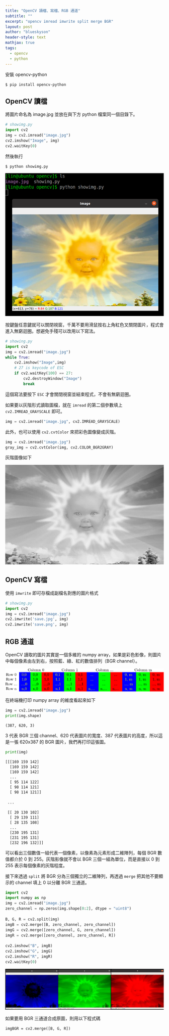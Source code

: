 ```yaml
---
title: "OpenCV 讀檔、寫檔、RGB 通道"
subtitle: ""
excerpt: "opencv imread imwrite split merge BGR"
layout: post
author: "blueskyson"
header-style: text
mathjax: true
tags:
  - opencv
  - python
---
```


安裝 opencv-python

```non
$ pip install opencv-python
```

## OpenCV 讀檔

將圖片命名為 image.jpg 並放在與下方 python 檔案同一個目錄下。

```python
# showimg.py
import cv2
img = cv2.imread("image.jpg")
cv2.imshow("Image", img)
cv2.waitKey(0)
```

然後執行

```non
$ python showimg.py
```

![](https://raw.githubusercontent.com/blueskyson/image-host/master/opencv/1.png)

按鍵盤任意鍵就可以關閉視窗，千萬不要用滑鼠按右上角紅色叉關閉圖片，程式會進入無窮迴圈。想避免手殘可以改用以下寫法。

```python
# showing.py
import cv2
img = cv2.imread("image.jpg")
while True:
    cv2.imshow("Image",img)
    # 27 is keycode of ESC
    if cv2.waitKey(100) == 27:
        cv2.destroyWindow("Image")
        break
```

這個寫法要按下 `ESC` 才會關閉視窗並結束程式，不會有無窮迴圈。

如果要以灰階形式讀取圖檔，就在 `imread` 的第二個參數填上 `cv2.IMREAD_GRAYSCALE` 即可。

```python
img = cv2.imread("image.jpg", cv2.IMREAD_GRAYSCALE)
```

此外，也可以使用 `cv2.cvtColor` 來把彩色圖像變成灰階。

```python
img = cv2.imread("image.jpg")
gray_img = cv2.cvtColor(img, cv2.COLOR_BGR2GRAY)
```

灰階圖像如下

![](https://raw.githubusercontent.com/blueskyson/image-host/master/opencv/2.jpg)

## OpenCV 寫檔

使用 `imwrite` 即可存檔成副檔名對應的圖片格式

```python
# showimg.py
import cv2
img = cv2.imread("image.jpg")
cv2.imwrite('save.jpg', img)
cv2.imwrite('save.png', img)
```

## RGB 通道

OpenCV 讀取的圖片其實是一個多維的 numpy array，如果是彩色影像，則圖片中每個像素由左到右，按照藍、綠、紅的數值排列（BGR channel）。

![](https://raw.githubusercontent.com/blueskyson/image-host/master/opencv/3.png)

在終端機打印 numpy array 的維度看起來如下

```python
img = cv2.imread("image.jpg")
print(img.shape)
```

```non
(387, 620, 3)
```

3 代表 BGR 三個 channel、620 代表圖片的寬度、387 代表圖片的高度，所以這是一張 620x387 的 BGR 圖片，我們再打印這張圖。

```python
print(img)
```

```non
[[[169 159 142]
  [169 159 142]
  [169 159 142]
  ...
  [ 95 114 122]
  [ 98 114 121]
  [ 98 114 121]]

 ...

 [[ 20 130 102]
  [ 29 139 111]
  [ 28 135 108]
  ...
  [230 195 131]
  [231 195 131]
  [232 196 132]]]
```

可以看出三個數值一組代表一個像素，以像素為元素形成二維陣列，每個 BGR 數值都介於 0 到 255。灰階影像就不會以 BGR 三個一組為單位，而是直接以 0 到 255 表示每個像素的灰階程度。

接下來透過 `split` 將 BGR 分為三個獨立的二維陣列，再透過 `merge` 把其他不要顯示的 channel 填上 0 以分離 BGR 三通道。

```python
import cv2
import numpy as np
img = cv2.imread("image.jpg")
zero_channel = np.zeros(img.shape[0:2], dtype = "uint8")

B, G, R = cv2.split(img)
imgB = cv2.merge([B, zero_channel, zero_channel])
imgG = cv2.merge([zero_channel, G, zero_channel])
imgR = cv2.merge([zero_channel, zero_channel, R])

cv2.imshow("B", imgB)
cv2.imshow("G", imgG)
cv2.imshow("R", imgR)
cv2.waitKey(0)
```

![](https://raw.githubusercontent.com/blueskyson/image-host/master/opencv/4.jpg)

如果要用 BGR 三通道合成原圖，則用以下程式碼

```
imgBGR = cv2.merge([B, G, R])
```